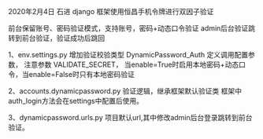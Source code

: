 2020年2月4日  石进
django 框架使用恒昌手机令牌进行双因子验证

前台保留账号、密码验证模式，支持账号，密码+动态口令验证
admin后台验证跳转到前台验证，验证成功后跳回


1、env.settings.py
   增加验证校验类型 DynamicPassword_Auth
   定义调用配置参数， 注意参数 VALIDATE_SECRET，
   当enable=True时启用本地密码+动态口令，当enable=False时只有本地密码验证
   
2、accounts.dynamicpassword.py
   验证逻辑，继承框架默认验证类
   框架中auth_login方法会在settings中配置后使用。
   
3、dynamicpassword.urls.py
   项目默认url,其中修改admin后台登录跳转到前台验证。
